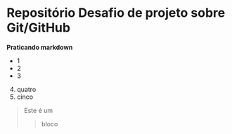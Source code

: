 # Repositório Desafio de projeto sobre Git/GitHub
**Praticando markdown**

* 1
* 2
* 3
4. quatro
5. cinco

> Este é um
>> bloco